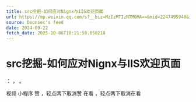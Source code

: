 ```yaml
---
title: src挖掘-如何应对Nignx与IIS欢迎页面
url: https://mp.weixin.qq.com/s?__biz=MzIzMTIzNTM0MA==&mid=2247495940&idx=1&sn=23e431754a334429fdd9848ea510b1d9
source: Doonsec's feed
date: 2024-09-22
fetch_date: 2025-10-06T18:21:50.050218
---
```


# src挖掘-如何应对Nignx与IIS欢迎页面

：
，
。

视频
小程序
赞
，轻点两下取消赞
在看
，轻点两下取消在看